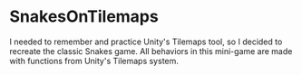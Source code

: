 # SnakesOnTilemaps
I needed to remember and practice Unity's Tilemaps tool, so I decided to recreate the classic Snakes game. All behaviors in this mini-game are made with functions from Unity's Tilemaps system.
